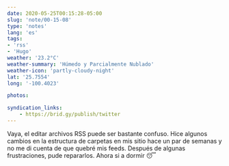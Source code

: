 ```yaml
---
date: 2020-05-25T00:15:28-05:00
slug: 'note/00-15-08'
type: 'notes'
lang: 'es'
tags:
- 'rss'
- 'Hugo'
weather: '23.2°C'
weather-summary: 'Húmedo y Parcialmente Nublado'
weather-icon: 'partly-cloudy-night'
lat: '25.7554'
long: '-100.4023'

photos:

syndication_links:
    - https://brid.gy/publish/twitter
---
```

Vaya, el editar archivos RSS puede ser bastante confuso. Hice algunos cambios en la estructura de carpetas en mis sitio hace un par de semanas y no me di cuenta de que quebré mis feeds. Después de algunas frustraciones, pude repararlos. Ahora si a dormir 😴  